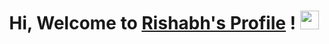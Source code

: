 <h1 align="center">
  Hi, Welcome to <a href="https://github.com/ri5h46h/">Rishabh's Profile</a> !
  <img src="https://media.giphy.com/media/hvRJCLFzcasrR4ia7z/giphy.gif" width="30">
</h1>

<!--
**ri5h46h/ri5h46h** is a ✨ _special_ ✨ repository because its `README.md` (this file) appears on your GitHub profile.

Here are some ideas to get you started:

- 🔭 I’m currently working on ...
- 🌱 I’m currently learning ...
- 👯 I’m looking to collaborate on ...
- 🤔 I’m looking for help with ...
- 💬 Ask me about ...
- 📫 How to reach me: ...
- 😄 Pronouns: ...
- ⚡ Fun fact: ...
-->
